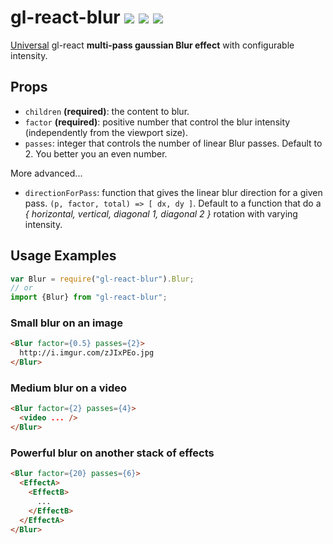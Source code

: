 # gl-react-blur ![](https://img.shields.io/npm/v/gl-react-blur.svg) ![](https://img.shields.io/badge/gl--react-~2.1-05F561.svg) ![](https://img.shields.io/badge/gl--react-dom%20%7C%20native-f90.svg)

[Universal](https://projectseptemberinc.gitbooks.io/gl-react/content/docs/universal.html) gl-react **multi-pass gaussian Blur effect** with configurable intensity.

## Props

- `children` **(required)**: the content to blur.
- `factor` **(required)**: positive number that control the blur intensity (independently from the viewport size).
- `passes`: integer that controls the number of linear Blur passes. Default to 2. You better you an even number.

More advanced...

- `directionForPass`: function that gives the linear blur direction for a given pass. `(p, factor, total) => [ dx, dy ]`. Default to a function that do a *{ horizontal, vertical, diagonal 1, diagonal 2 }* rotation with varying intensity.

## Usage Examples

```js
var Blur = require("gl-react-blur").Blur;
// or
import {Blur} from "gl-react-blur";
```

### Small blur on an image

```html
<Blur factor={0.5} passes={2}>
  http://i.imgur.com/zJIxPEo.jpg
</Blur>
```

### Medium blur on a video

```html
<Blur factor={2} passes={4}>
  <video ... />
</Blur>
```

### Powerful blur on another stack of effects

```html
<Blur factor={20} passes={6}>
  <EffectA>
    <EffectB>
      ...
    </EffectB>
  </EffectA>
</Blur>
```
